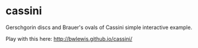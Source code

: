 cassini
=======

Gerschgorin discs and Brauer's ovals of Cassini simple interactive example.

Play with this here:
http://bwlewis.github.io/cassini/

